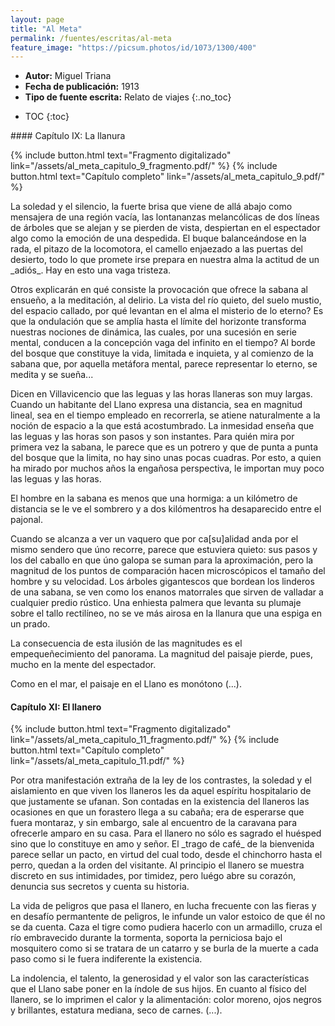 ```yaml
---
layout: page
title: "Al Meta"
permalink: /fuentes/escritas/al-meta
feature_image: "https://picsum.photos/id/1073/1300/400"
---
```

- **Autor:** Miguel Triana
- **Fecha de publicación:** 1913
- **Tipo de fuente escrita:** Relato de viajes 
{:.no_toc} 

* TOC
{:toc}
<p></p>  
#### Capítulo IX: La llanura
<p></p>  
{% include button.html text="Fragmento digitalizado" link="/assets/al_meta_capitulo_9_fragmento.pdf/" %}
{% include button.html text="Capítulo completo" link="/assets/al_meta_capitulo_9.pdf/" %}

<p></p>
La soledad y el silencio, la fuerte brisa que viene de allá abajo como mensajera de una región vacía, las lontananzas melancólicas de dos líneas de árboles que se alejan y se pierden de vista, despiertan en el espectador algo como la emoción de una despedida. El buque balanceándose en la rada, el pitazo de la locomotora, el camello enjaezado a las puertas del desierto, todo lo que promete irse prepara en nuestra alma la actitud de un _adiós_. Hay en esto una vaga tristeza.

Otros explicarán en qué consiste la provocación que ofrece la sabana al ensueño, a la meditación, al delirio. La vista del río quieto, del suelo mustio, del espacio callado, por qué levantan en el alma el misterio de lo eterno? Es que la ondulación que se amplía hasta el límite del horizonte transforma nuestras nociones de dinámica, las cuales, por una sucesión en serie mental, conducen a la concepción vaga del infinito en el tiempo? Al borde del bosque que constituye la vida, limitada e inquieta, y al comienzo de la sabana que, por aquella metáfora mental, parece representar lo eterno, se medita y se sueña...

Dicen en Villavicencio que las leguas y las horas llaneras son muy largas. Cuando un habitante del Llano expresa una distancia, sea en magnitud lineal, sea en el tiempo empleado en recorrerla, se atiene naturalmente a la noción de espacio a la que está acostumbrado. La inmesidad enseña que las leguas y las horas son pasos y son instantes. Para quién mira por primera vez la sabana, le parece que es un potrero y que de punta a punta del bosque que la limita, no hay sino unas pocas cuadras. Por esto, a quien ha mirado por muchos años la engañosa perspectiva, le importan muy poco las leguas y las horas.

El hombre en la sabana es menos que una hormiga: a un kilómetro de distancia se le ve el sombrero y a dos kilómentros ha desaparecido entre el pajonal.

Cuando se alcanza a ver un vaquero que por ca[su]alidad anda por el mismo sendero que úno recorre, parece que estuviera quieto: sus pasos y los del caballo en que úno galopa se suman para la aproximación, pero la magnitud de los puntos de comparación hacen microscópicos el tamaño del hombre y su velocidad. Los árboles gigantescos que bordean los linderos de una sabana, se ven como los enanos matorrales que sirven de valladar a cualquier predio rústico. Una enhiesta palmera que levanta su plumaje sobre el tallo rectilíneo, no se ve más airosa en la llanura que una espiga en un prado.

La consecuencia de esta ilusión de las magnitudes es el empequeñecimiento del panorama. La magnitud del paisaje pierde, pues, mucho en la mente del espectador.

Como en el mar, el paisaje en el Llano es monótono (...).

#### Capítulo XI: El llanero
<p></p>  
{% include button.html text="Fragmento digitalizado" link="/assets/al_meta_capitulo_11_fragmento.pdf/" %}
{% include button.html text="Capítulo completo" link="/assets/al_meta_capitulo_11.pdf/" %}

<p></p>
Por otra manifestación extraña de la ley de los contrastes, la soledad y el aislamiento en que viven los llaneros les da aquel espíritu hospitalario de que justamente se ufanan. Son contadas en la existencia del llaneros las ocasiones en que un forastero llega a su cabaña; era de esperarse que fuera montaraz, y sin embargo, sale al encuentro de la caravana para ofrecerle amparo en su casa. Para el llanero no sólo es sagrado el huésped sino que lo constituye en amo y señor. El _trago de café_ de la bienvenida parece sellar un pacto, en virtud del cual todo, desde el chinchorro hasta el perro, quedan a la orden del visitante. Al principio el llanero se muestra discreto en sus intimidades, por timidez, pero luégo abre su corazón, denuncia sus secretos y cuenta su historia.

La vida de peligros que pasa el llanero, en lucha frecuente con las fieras y en desafío permantente de peligros, le infunde un valor estoico de que él no se da cuenta. Caza el tigre como pudiera hacerlo con un armadillo, cruza el río embravecido durante la tormenta, soporta la perniciosa bajo el mosquitero como si se tratara de un catarro y se burla de la muerte a cada paso como si le fuera indiferente la existencia.

La indolencia, el talento, la generosidad y el valor son las características que el Llano sabe poner en la índole de sus hijos. En cuanto al físico del llanero, se lo imprimen el calor y la alimentación: color moreno, ojos negros y brillantes, estatura mediana, seco de carnes. (...).
